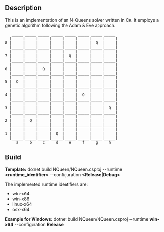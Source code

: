 ## Description
This is an implementation of an N-Queens solver written in C#. It employs a genetic algorithm following the  Adam & Eve approach.

       _____ _____ _____ _____ _____ _____ _____ _____
      |     |     |     |     |     |     |     |     |
    8 |     |     |     |     |     |     |  Q  |     |
      |_____|_____|_____|_____|_____|_____|_____|_____|
      |     |     |     |     |     |     |     |     |
    7 |     |     |     |     |  Q  |     |     |     |
      |_____|_____|_____|_____|_____|_____|_____|_____|
      |     |     |     |     |     |     |     |     |
    6 |     |     |  Q  |     |     |     |     |     |
      |_____|_____|_____|_____|_____|_____|_____|_____|
      |     |     |     |     |     |     |     |     |
    5 |  Q  |     |     |     |     |     |     |     |
      |_____|_____|_____|_____|_____|_____|_____|_____|
      |     |     |     |     |     |     |     |     |
    4 |     |     |     |     |     |  Q  |     |     |
      |_____|_____|_____|_____|_____|_____|_____|_____|
      |     |     |     |     |     |     |     |     |
    3 |     |     |     |     |     |     |     |  Q  |
      |_____|_____|_____|_____|_____|_____|_____|_____|
      |     |     |     |     |     |     |     |     |
    2 |     |  Q  |     |     |     |     |     |     |
      |_____|_____|_____|_____|_____|_____|_____|_____|
      |     |     |     |     |     |     |     |     |
    1 |     |     |     |  Q  |     |     |     |     |
      |_____|_____|_____|_____|_____|_____|_____|_____|
         a     b     c     d     e     f     g     h

## Build
**Template:** dotnet build NQueen/NQueen.csproj --runtime **<runtime_identifier>** --configuration **<Release|Debug>**

The implemented runtime identifiers are:
* win-x64
* win-x86
* linux-x64
* osx-x64
	
**Example for Windows:** dotnet build NQueen/NQueen.csproj --runtime **win-x64** --configuration **Release**